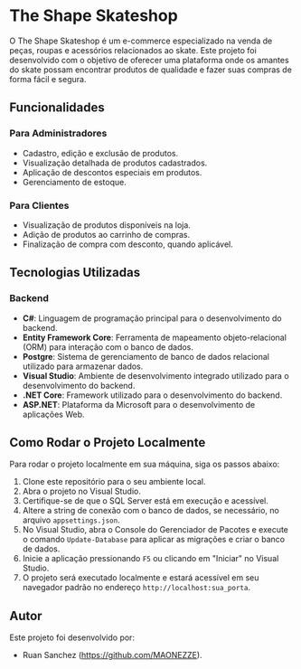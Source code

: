 # The Shape Skateshop

O The Shape Skateshop é um e-commerce especializado na venda de peças, roupas e acessórios relacionados ao skate. Este projeto foi desenvolvido com o objetivo de oferecer uma plataforma onde os amantes do skate possam encontrar produtos de qualidade e fazer suas compras de forma fácil e segura.

## Funcionalidades

### Para Administradores
- Cadastro, edição e exclusão de produtos.
- Visualização detalhada de produtos cadastrados.
- Aplicação de descontos especiais em produtos.
- Gerenciamento de estoque.

### Para Clientes
- Visualização de produtos disponíveis na loja.
- Adição de produtos ao carrinho de compras.
- Finalização de compra com desconto, quando aplicável.

## Tecnologias Utilizadas

### Backend
- **C#**: Linguagem de programação principal para o desenvolvimento do backend.
- **Entity Framework Core**: Ferramenta de mapeamento objeto-relacional (ORM) para interação com o banco de dados.
- **Postgre**: Sistema de gerenciamento de banco de dados relacional utilizado para armazenar dados.
- **Visual Studio**: Ambiente de desenvolvimento integrado utilizado para o desenvolvimento do backend.
- **.NET Core**: Framework utilizado para o desenvolvimento do backend.
- **ASP.NET**: Plataforma da Microsoft para o desenvolvimento de aplicações Web.

## Como Rodar o Projeto Localmente

Para rodar o projeto localmente em sua máquina, siga os passos abaixo:

1. Clone este repositório para o seu ambiente local.
2. Abra o projeto no Visual Studio.
3. Certifique-se de que o SQL Server está em execução e acessível.
4. Altere a string de conexão com o banco de dados, se necessário, no arquivo `appsettings.json`.
5. No Visual Studio, abra o Console do Gerenciador de Pacotes e execute o comando `Update-Database` para aplicar as migrações e criar o banco de dados.
6. Inicie a aplicação pressionando `F5` ou clicando em "Iniciar" no Visual Studio.
7. O projeto será executado localmente e estará acessível em seu navegador padrão no endereço `http://localhost:sua_porta`.

## Autor

Este projeto foi desenvolvido por:
 - Ruan Sanchez (https://github.com/MAONEZZE).
